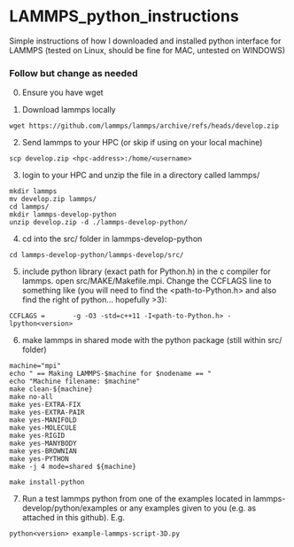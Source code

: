 # LAMMPS_python_instructions
Simple instructions of how I downloaded and installed python interface for LAMMPS (tested on Linux, should be fine for MAC, untested on WINDOWS)

### Follow but change as needed

0. Ensure you have wget

1. Download lammps locally
```
wget https://github.com/lammps/lammps/archive/refs/heads/develop.zip
```
2. Send lammps to your HPC (or skip if using on your local machine)
```
scp develop.zip <hpc-address>:/home/<username>
```
3. login to your HPC and unzip the file in a directory called lammps/
```
mkdir lammps
mv develop.zip lammps/
cd lammps/
mkdir lammps-develop-python
unzip develop.zip -d ./lammps-develop-python/
```
4. cd into the src/ folder in lammps-develop-python
```
cd lammps-develop-python/lammps-develop/src/
```
5. include python library (exact path for Python.h) in the c compiler for lammps. open src/MAKE/Makefile.mpi. Change the CCFLAGS line to something like (you will need to find the <path-to-Python.h> and also find the right <version> of python... hopefully >3): 
```
CCFLAGS =       -g -O3 -std=c++11 -I<path-to-Python.h> -lpython<version>
```
6. make lammps in shared mode with the python package (still within src/ folder)
```
machine="mpi" 
echo " == Making LAMMPS-$machine for $nodename == "                                                                                                                                                                
echo "Machine filename: $machine"                                                                                                                                                                                  
make clean-${machine} 
make no-all                                                                                                                                                                                                        
make yes-EXTRA-FIX                                                                                                                                                                                                 
make yes-EXTRA-PAIR                                                                                                                                                                                                
make yes-MANIFOLD                                                                                                                                                                                                  
make yes-MOLECULE                                                                                                                                                                                                  
make yes-RIGID                                                                                                                                                                                                     
make yes-MANYBODY                                                                                                                                                                                                  
make yes-BROWNIAN                                                                                                                                                                                                  
make yes-PYTHON
make -j 4 mode=shared ${machine}                                                   
                                                                                                                                             
make install-python
```
7. Run a test lammps python from one of the examples located in lammps-develop/python/examples or any examples given to you (e.g. as attached in this github). E.g.
```
python<version> example-lammps-script-3D.py
```
